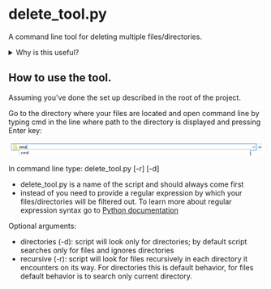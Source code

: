# delete_tool.py

A command line tool for deleting multiple files/directories.

<details>
  <summary>Why is this useful?</summary>

Sometimes you have multiple files that you want to remove, but they are scattered across many directories or you have a directory with many files and you want to clean it.
One example is ```__pycache__``` directories which you need to remove sometimes, but they are scattered across a big project.

This tool was created to make this cleaning easier.
</details>

## How to use the tool.
Assuming you've done the set up described in the root of the project.

Go to the directory where your files are located and open command line by typing cmd in the line where path to the directory is displayed and pressing Enter key:

![run cmd](../pictures/run_cmd.png "run cmd")

In command line type: delete_tool.py <regexp> [-r] [-d]
- delete_tool.py is a name of the script and should always come first
- instead of <regexp> you need to provide a regular expression by which your files/directories will be filtered out. To learn more about regular expression syntax go to [Python documentation](https://docs.python.org/3.7/library/re.html#regular-expression-syntax)

Optional arguments:
- directories (-d): script will look only for directories; by default script searches only for files and ignores directories
- recursive (-r): script will look for files recursively in each directory it encounters on its way. For directories this is default behavior, for files default behavior is to search only current directory.

